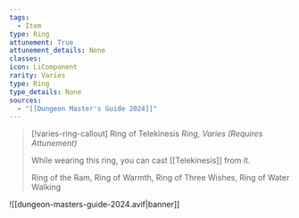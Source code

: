 ```yaml
---
tags:
  - Item
type: Ring
attunement: True
attunement_details: None
classes:
icon: LiComponent
rarity: Varies
type: Ring
type_details: None
sources: 
  - "[[Dungeon Master's Guide 2024]]"
---
```

>[!varies-ring-callout] Ring of Telekinesis
>_Ring, Varies (Requires Attunement)_
>
>While wearing this ring, you can cast [[Telekinesis]] from it.
>
>
>Ring of the Ram, Ring of Warmth, Ring of Three Wishes, Ring of Water Walking
>


![[dungeon-masters-guide-2024.avif|banner]]